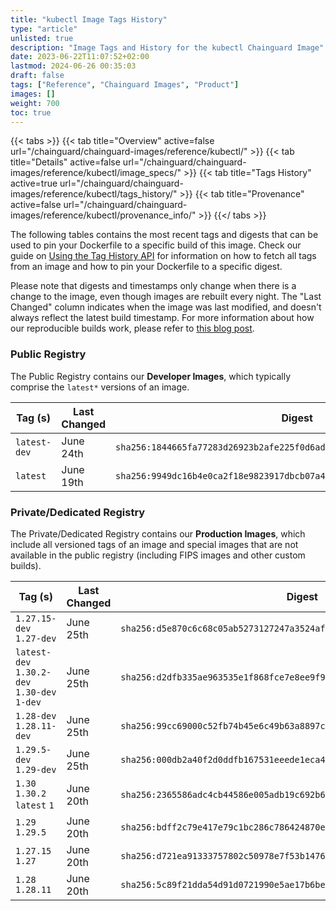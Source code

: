 ```yaml
---
title: "kubectl Image Tags History"
type: "article"
unlisted: true
description: "Image Tags and History for the kubectl Chainguard Image"
date: 2023-06-22T11:07:52+02:00
lastmod: 2024-06-26 00:35:03
draft: false
tags: ["Reference", "Chainguard Images", "Product"]
images: []
weight: 700
toc: true
---
```


{{< tabs >}}
{{< tab title="Overview" active=false url="/chainguard/chainguard-images/reference/kubectl/" >}}
{{< tab title="Details" active=false url="/chainguard/chainguard-images/reference/kubectl/image_specs/" >}}
{{< tab title="Tags History" active=true url="/chainguard/chainguard-images/reference/kubectl/tags_history/" >}}
{{< tab title="Provenance" active=false url="/chainguard/chainguard-images/reference/kubectl/provenance_info/" >}}
{{</ tabs >}}

The following tables contains the most recent tags and digests that can be used to pin your Dockerfile to a specific build of this image. Check our guide on [Using the Tag History API](/chainguard/chainguard-images/using-the-tag-history-api/) for information on how to fetch all tags from an image and how to pin your Dockerfile to a specific digest.

Please note that digests and timestamps only change when there is a change to the image, even though images are rebuilt every night. The "Last Changed" column indicates when the image was last modified, and doesn't always reflect the latest build timestamp. For more information about how our reproducible builds work, please refer to [this blog post](https://www.chainguard.dev/unchained/reproducing-chainguards-reproducible-image-builds).

### Public Registry
The Public Registry contains our **Developer Images**, which typically comprise the `latest*` versions of an image.

| Tag (s)       | Last Changed | Digest                                                                    |
|---------------|--------------|---------------------------------------------------------------------------|
|  `latest-dev` | June 24th    | `sha256:1844665fa77283d26923b2afe225f0d6adec6e08f1beb4e667db4b39e6ae165e` |
|  `latest`     | June 19th    | `sha256:9949dc16b4e0ca2f18e9823917dbcb07a4c44b8a177c4b254abc379163e81bc5` |


### Private/Dedicated Registry
The Private/Dedicated Registry contains our **Production Images**, which include all versioned tags of an image and special images that are not available in the public registry (including FIPS images and other custom builds).

| Tag (s)                                       | Last Changed | Digest                                                                    |
|-----------------------------------------------|--------------|---------------------------------------------------------------------------|
|  `1.27.15-dev` `1.27-dev`                     | June 25th    | `sha256:d5e870c6c68c05ab5273127247a3524af31af6cbaf0515d6b47aabc0fa9cb758` |
|  `latest-dev` `1.30.2-dev` `1.30-dev` `1-dev` | June 25th    | `sha256:d2dfb335ae963535e1f868fce7e8ee9f9571636605083b6a0d79d4414ce38920` |
|  `1.28-dev` `1.28.11-dev`                     | June 25th    | `sha256:99cc69000c52fb74b45e6c49b63a8897c564c88ca8968e31aef1cbb2d1b7f3b5` |
|  `1.29.5-dev` `1.29-dev`                      | June 25th    | `sha256:000db2a40f2d0ddfb167531eeede1eca44c6a88dc8982f808a8802a00b425159` |
|  `1.30` `1.30.2` `latest` `1`                 | June 20th    | `sha256:2365586adc4cb44586e005adb19c692b6eee44fcd90f2e5b03fba679e382329e` |
|  `1.29` `1.29.5`                              | June 20th    | `sha256:bdff2c79e417e79c1bc286c786424870e6e1d40b51a2777ebe5d27411733f77a` |
|  `1.27.15` `1.27`                             | June 20th    | `sha256:d721ea91333757802c50978e7f53b1476e6a3fef6581b8ed3323f0405a21686e` |
|  `1.28` `1.28.11`                             | June 20th    | `sha256:5c89f21dda54d91d0721990e5ae17b6bedb6ec52e3f5b0fe398366a5041aee7c` |

